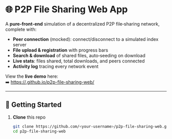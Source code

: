 # 🌐 P2P File Sharing Web App

A **pure‑front‑end** simulation of a decentralized P2P file‑sharing network, complete with:
- **Peer connection** (mocked): connect/disconnect to a simulated index server  
- **File upload & registration** with progress bars  
- **Search & download** of shared files, auto‑seeding on download  
- **Live stats**: files shared, total downloads, and peers connected  
- **Activity log** tracing every network event  

View the **live demo** here:  
➡️ [https://<hmak27230>.github.io/p2p-file-sharing-web/  ](https://<hmak27230>.github.io/p2p-file-sharing-web/)

---

## 🔧 Getting Started

1. **Clone** this repo  
   ```bash
   git clone https://github.com/<your‑username>/p2p-file-sharing-web.git
   cd p2p-file-sharing-web
